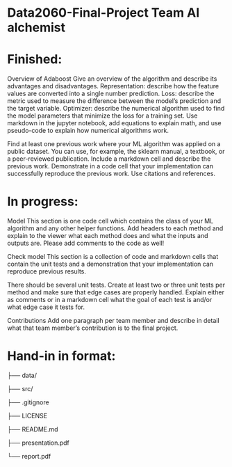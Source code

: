 # Data2060-Final-Project Team AI alchemist



# Finished: 
Overview of Adaboost
Give an overview of the algorithm and describe its advantages and disadvantages.
Representation: describe how the feature values are converted into a single number prediction.
Loss: describe the metric used to measure the difference between the model’s prediction and the target variable.
Optimizer: describe the numerical algorithm used to find the model parameters that minimize the loss for a training set.
Use markdown in the jupyter notebook, add equations to explain math, and use pseudo-code to explain how numerical algorithms work.



Find at least one previous work where your ML algorithm was applied on a public dataset. You can use, for example, the sklearn manual, a textbook, or a peer-reviewed publication. Include a markdown cell and describe the previous work. Demonstrate in a code cell that your implementation can successfully reproduce the previous work. Use citations and references. 


# In progress:
Model
This section is one code cell which contains the class of your ML algorithm and any other helper functions. Add headers to each method and explain to the viewer what each method does and what the inputs and outputs are. Please add comments to the code as well! 

Check model
This section is a collection of code and markdown cells that contain the unit tests and a demonstration that your implementation can reproduce previous results. 

There should be several unit tests. Create at least two or three unit tests per method and make sure that edge cases are properly handled. Explain either as comments or in a markdown cell what the goal of each test is and/or what edge case it tests for.


Contributions
Add one paragraph per team member and describe in detail what that team member’s contribution is to the final project. 

# Hand-in in format:
├── data/

├── src/

├── .gitignore

├── LICENSE

├── README.md

├── presentation.pdf

└── report.pdf

